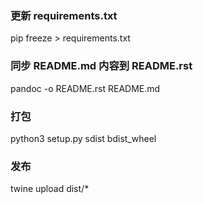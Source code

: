 ### 更新 requirements.txt

pip freeze > requirements.txt


### 同步 README.md 内容到 README.rst

pandoc -o README.rst README.md


### 打包

python3 setup.py sdist bdist_wheel


### 发布

twine upload dist/*